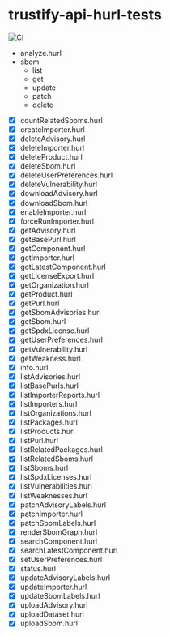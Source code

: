 # trustify-api-hurl-tests

[![CI](https://github.com/helio-frota/trustify-api-hurl-tests/actions/workflows/ci.yaml/badge.svg)](https://github.com/helio-frota/trustify-api-hurl-tests/actions/workflows/ci.yaml)

* analyze.hurl
* sbom
  * list
  * get
  * update
  * patch
  * delete

- [x] countRelatedSboms.hurl
- [x] createImporter.hurl
- [x] deleteAdvisory.hurl
- [x] deleteImporter.hurl
- [x] deleteProduct.hurl
- [x] deleteSbom.hurl
- [x] deleteUserPreferences.hurl
- [x] deleteVulnerability.hurl
- [x] downloadAdvisory.hurl
- [x] downloadSbom.hurl
- [x] enableImporter.hurl
- [x] forceRunImporter.hurl
- [x] getAdvisory.hurl
- [x] getBasePurl.hurl
- [x] getComponent.hurl
- [x] getImporter.hurl
- [x] getLatestComponent.hurl
- [x] getLicenseExport.hurl
- [x] getOrganization.hurl
- [x] getProduct.hurl
- [x] getPurl.hurl
- [x] getSbomAdvisories.hurl
- [x] getSbom.hurl
- [x] getSpdxLicense.hurl
- [x] getUserPreferences.hurl
- [x] getVulnerability.hurl
- [x] getWeakness.hurl
- [x] info.hurl
- [x] listAdvisories.hurl
- [x] listBasePurls.hurl
- [x] listImporterReports.hurl
- [x] listImporters.hurl
- [x] listOrganizations.hurl
- [x] listPackages.hurl
- [x] listProducts.hurl
- [x] listPurl.hurl
- [x] listRelatedPackages.hurl
- [x] listRelatedSboms.hurl
- [x] listSboms.hurl
- [x] listSpdxLicenses.hurl
- [x] listVulnerabilities.hurl
- [x] listWeaknesses.hurl
- [x] patchAdvisoryLabels.hurl
- [x] patchImporter.hurl
- [x] patchSbomLabels.hurl
- [x] renderSbomGraph.hurl
- [x] searchComponent.hurl
- [x] searchLatestComponent.hurl
- [x] setUserPreferences.hurl
- [x] status.hurl
- [x] updateAdvisoryLabels.hurl
- [x] updateImporter.hurl
- [x] updateSbomLabels.hurl
- [x] uploadAdvisory.hurl
- [x] uploadDataset.hurl
- [x] uploadSbom.hurl
